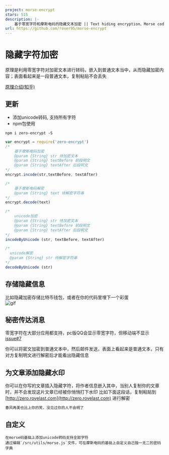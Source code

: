 ```yaml
---
project: morse-encrypt
stars: 515
description: |-
    基于零宽字符和摩斯电码的隐藏文本加密 || Text hiding encryption、Morse code encryption、zero-width character encryption
url: https://github.com/rover95/morse-encrypt
---
```


# 隐藏字符加密

原理是利用零宽字符对加密文本进行转码，嵌入到普通文本当中，从而隐藏加密内容；表面看起来是一段普通文本，复制粘贴不会丢失  

[原理介绍(知乎)](https://zhuanlan.zhihu.com/p/75992161)  

## **更新**
- 添加unicode转码, 支持所有字符
- npm包使用
```
npm i zero-encrypt -S
```

```js
var encrypt = require('zero-encrypt')
/*
    基于摩斯电码加密
    @param {String} str 待加密文本
    @param {String} textBefore 前段明文
    @param {String} textAfter 后段明文
*/
encrypt.incode(str,textBefore, textAfter)

/*
    基于摩斯电码解密
    @param {String} text 待解密字符串
*/
encrypt.decode(text)

/*
    unicode加密
    @param {String} str 待加密文本
    @param {String} textBefore 前段明文
    @param {String} textAfter 后段明文
*/
incodeByUnicode (str, textBefore, textAfter)

/*
  unicode解密
  @param {String} str 待解密字符串
*/
decodeByUnicode (str)
```

## 存储隐藏信息  

比如隐藏加密存储比特币钱包，或者在你的代码里埋下一个彩蛋  
![gif](https://raw.githubusercontent.com/rover95/morse-encrypt/master/src/assets/morse-b.gif)

## 秘密传达消息

零宽字符在大部分应用都支持，pc版QQ会显示零宽字符，但移动端不显示 [issue#7](https://github.com/rover95/morse-encrypt/issues/7)  

你可以将密文加密到普通文本中，然后邮件发送，表面上看起来是普通文本，只有对方复制明文进行解密后才能看出隐藏信息

## 为文章添加隐藏水印

你可以在你写的文章插入隐藏字符，将作者信息嵌入其中，当别人复制你的文章时，并不会发现这片文章已经被你悄悄打下水印
比如下面这段话，复制粘贴到 [http://zero.rovelast.com](http://zero.rovelast.com) 进行解密

```txt
春风再美也比上你的笑，‌‍‌​‍‍‍​‌‌‌‍​‌​‌‍‌‌​‌‍​‌‌‌​‍没见过你的人不会明了
```

## 自定义
~~~密码字典使用了摩斯电码，所以只支持小写；目前支持字符集包括小写字母、数字、中文~~~
在morse码基础上添加unicode转码支持全部字符    
通过编辑`/src/utils/morse.js`文件，可在摩斯电码的基础上自定义自己独一无二的密码字典  


